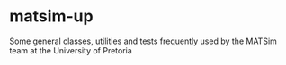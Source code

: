 # matsim-up
Some general classes, utilities and tests frequently used by the MATSim team at the University of Pretoria

